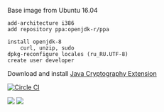Base image from Ubuntu 16.04
    
    add-architecture i386
    add repository ppa:openjdk-r/ppa

    install openjdk-8 
	    curl, unzip, sudo
    dpkg-reconfigure locales (ru_RU.UTF-8)
    create user developer

Download and install  [Java Cryptography Extension](http://download.oracle.com/otn-pub/java/jce/8/jce_policy-8.zip)

[![Circle CI](https://circleci.com/gh/ZanyXDev/dev-java-base.svg?style=svg)](https://circleci.com/gh/zanyxdev/dev-java-base)

[![](https://images.microbadger.com/badges/image/zanyxdev/dev-java-base.svg)](https://microbadger.com/images/zanyxdev/dev-java-base "Get your own image badge on microbadger.com")
[![](https://images.microbadger.com/badges/version/zanyxdev/dev-java-base.svg)](https://microbadger.com/images/zanyxdev/dev-java-base "Get your own version badge on microbadger.com")